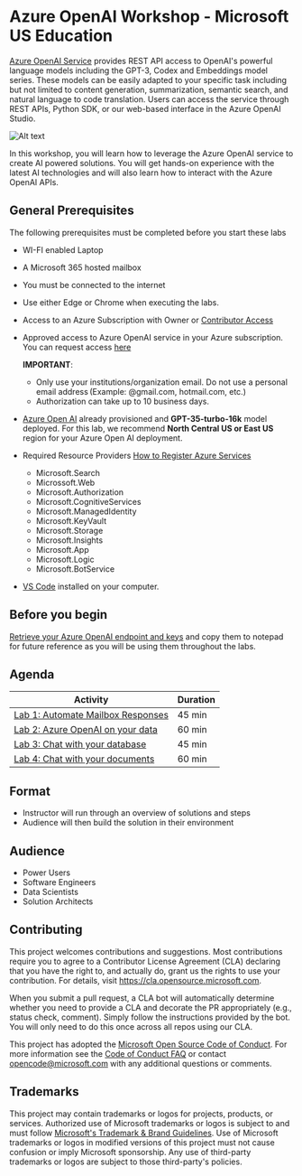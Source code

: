 # Azure OpenAI Workshop - Microsoft US Education
[Azure OpenAI Service](https://learn.microsoft.com/en-us/azure/cognitive-services/openai/overview) provides REST API access to OpenAI's powerful language models including the GPT-3, Codex and Embeddings model series. These models can be easily adapted to your specific task including but not limited to content generation, summarization, semantic search, and natural language to code translation. Users can access the service through REST APIs, Python SDK, or our web-based interface in the Azure OpenAI Studio.

![Alt text](documents/images/OpenAI.png)


In this workshop, you will learn how to leverage the Azure OpenAI service to create AI powered solutions. You will get hands-on experience with the latest AI technologies and will also learn how to interact with the Azure OpenAI APIs.

## General Prerequisites

The following prerequisites must be completed before you start these labs

- WI-FI enabled Laptop
- A Microsoft 365 hosted mailbox
- You must be connected to the internet
- Use either Edge or Chrome when executing the labs.
- Access to an Azure Subscription with Owner or [Contributor Access](https://learn.microsoft.com/en-us/azure/role-based-access-control/role-assignments-steps)

- Approved access to Azure OpenAI service in your Azure subscription. You can request access [here](https://customervoice.microsoft.com/Pages/ResponsePage.aspx?id=v4j5cvGGr0GRqy180BHbR7en2Ais5pxKtso_Pz4b1_xUOFA5Qk1UWDRBMjg0WFhPMkIzTzhKQ1dWNyQlQCN0PWcu)


  **IMPORTANT**:
    - Only use your institutions/organization email. Do not use a personal email address (Example: @gmail.com, hotmail.com, etc.)
    - Authorization can take up to 10 business days.


- [Azure Open AI](https://learn.microsoft.com/en-us/azure/cognitive-services/openai/how-to/create-resource?pivots=web-portal) already provisioned and **GPT-35-turbo-16k** model deployed.
  For this lab, we recommend **North Central US or East US** region for your Azure Open AI deployment.

- Required Resource Providers [How to Register Azure Services](https://learn.microsoft.com/en-us/azure/azure-resource-manager/management/resource-providers-and-types)

  - Microsoft.Search
  - Microssoft.Web
  - Microsoft.Authorization
  - Microsoft.CognitiveServices
  - Microsoft.ManagedIdentity
  - Microsoft.KeyVault
  - Microsoft.Storage
  - Microsoft.Insights
  - Microsoft.App
  - Microsoft.Logic
  - Microsoft.BotService

- [VS Code](https://code.visualstudio.com/download) installed on your computer.



## Before you begin

  [Retrieve your Azure OpenAI endpoint and keys](https://learn.microsoft.com/en-us/azure/cognitive-services/openai/quickstart?tabs=command-line&pivots=programming-language-python#retrieve-key-and-endpoint) and copy them to notepad for future reference as you will be using them throughout the labs.

## Agenda

| Activity | Duration |
| --- | --- |
| [Lab 1: Automate Mailbox Responses](/labs/Lab_Automate_Mailbox_Responses/README.md) | 45 min |
| [Lab 2: Azure OpenAI on your data](/labs/Lab_On_Your_Data/README.md) | 60 min |
| [Lab 3: Chat with your database](/labs/Lab_Data_Analytics/README.md) | 45 min |
| [Lab 4: Chat with your documents](/labs/Lab_chatWithDocuments/README.md) | 60 min |


## Format

- Instructor will run through an overview of solutions and steps
- Audience will then build the solution in their environment

## Audience

- Power Users
- Software Engineers
- Data Scientists
- Solution Architects

## Contributing

This project welcomes contributions and suggestions.  Most contributions require you to agree to a
Contributor License Agreement (CLA) declaring that you have the right to, and actually do, grant us
the rights to use your contribution. For details, visit https://cla.opensource.microsoft.com.

When you submit a pull request, a CLA bot will automatically determine whether you need to provide
a CLA and decorate the PR appropriately (e.g., status check, comment). Simply follow the instructions
provided by the bot. You will only need to do this once across all repos using our CLA.

This project has adopted the [Microsoft Open Source Code of Conduct](https://opensource.microsoft.com/codeofconduct/).
For more information see the [Code of Conduct FAQ](https://opensource.microsoft.com/codeofconduct/faq/) or
contact [opencode@microsoft.com](mailto:opencode@microsoft.com) with any additional questions or comments.

## Trademarks

This project may contain trademarks or logos for projects, products, or services. Authorized use of Microsoft
trademarks or logos is subject to and must follow
[Microsoft's Trademark & Brand Guidelines](https://www.microsoft.com/en-us/legal/intellectualproperty/trademarks/usage/general).
Use of Microsoft trademarks or logos in modified versions of this project must not cause confusion or imply Microsoft sponsorship.
Any use of third-party trademarks or logos are subject to those third-party's policies.
